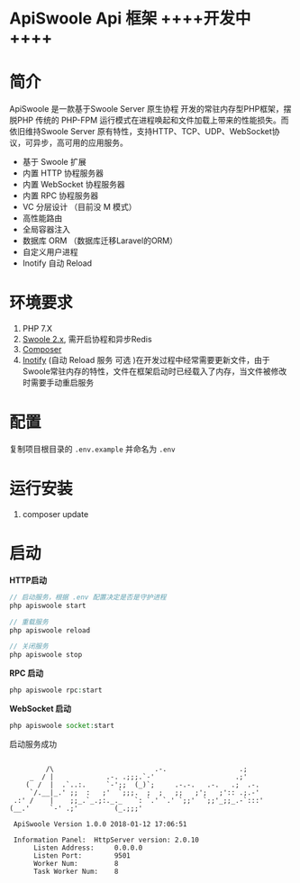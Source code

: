 # ApiSwoole Api 框架 ++++开发中++++
# 简介
ApiSwoole 是一款基于Swoole Server 原生协程 开发的常驻内存型PHP框架，摆脱PHP 传统的 PHP-FPM 运行模式在进程唤起和文件加载上带来的性能损失。而依旧维持Swoole Server 原有特性，支持HTTP、TCP、UDP、WebSocket协议，可异步，高可用的应用服务。

- 基于 Swoole 扩展
- 内置 HTTP 协程服务器
- 内置 WebSocket 协程服务器
- 内置 RPC 协程服务器
- VC 分层设计 （目前没 M 模式）
- 高性能路由
- 全局容器注入
- 数据库 ORM （数据库迁移Laravel的ORM）
- 自定义用户进程
- Inotify 自动 Reload


# 环境要求
1. PHP 7.X
2. [Swoole 2.x](https://www.swoole.com/), 需开启协程和异步Redis
4. [Composer](https://getcomposer.org/)
5. [Inotify](https://pecl.php.net/package/inotify) (自动 Reload 服务 可选 )在开发过程中经常需要更新文件，由于Swoole常驻内存的特性，文件在框架启动时已经载入了内存，当文件被修改时需要手动重启服务


# 配置

复制项目根目录的 `.env.example` 并命名为 `.env`


# 运行安装 

1. composer update

# 启动

**HTTP启动**

```php
// 启动服务，根据 .env 配置决定是否是守护进程
php apiswoole start

// 重载服务
php apiswoole reload

// 关闭服务
php apiswoole stop

```

**RPC 启动**
```php
php apiswoole rpc:start
```

**WebSocket 启动**
```php
php apiswoole socket:start
```

启动服务成功

```

         /\                         .-.                  .;
     _  / |             .-. .;;;.`-'                    .;'
    (  /  |  .`..:.     `-';;  (_)`;     .-.-.   .-.   .;  .-.
     `/.__|_.' ;;  :   ;'  `;;;.  ;  ;   ;;   ;';   ;':: .;.-'
 .:' /    |    ;;_.`_.;:._._   `: `.' `.' `;;'  `;;'_;;_.-`:::'
(__.'     `-' .;'         (_.;;;'

 ApiSwoole Version 1.0.0 2018-01-12 17:06:51

 Information Panel:  HttpServer version: 2.0.10
      Listen Address:     0.0.0.0
      Listen Port:        9501
      Worker Num:         8
      Task Worker Num:    8


```



